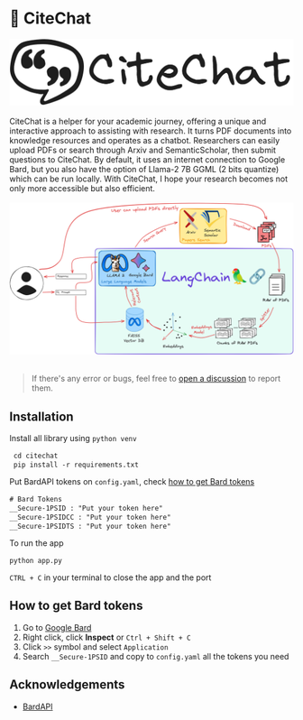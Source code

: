 
# 💬 CiteChat
<div align="center">
  <img src="https://github.com/drmwnrafi/citechat/blob/main/logos/citechat_transparent.png" alt="Logo" width="800">
</div>
<br>
CiteChat is a helper for your academic journey, offering a unique and interactive approach to assisting with research. It turns PDF documents into knowledge resources and operates as a chatbot. Researchers can easily upload PDFs or search through Arxiv and SemanticScholar, then submit questions to CiteChat. By default, it uses an internet connection to Google Bard, but you also have the option of Llama-2 7B GGML (2 bits quantize) which can be run locally. With CiteChat, I hope your research becomes not only more accessible but also efficient.
<br>
<br>

<div align="center">
  <img src="https://github.com/drmwnrafi/citechat/blob/main/logos/flow.png" alt="Logo" width="700">
</div>
<br>

>If there's any error or bugs, feel free to [open a discussion](https://github.com/drmwnrafi/citechat/issues) to report them.

## Installation

Install all library using `python venv`
```
 cd citechat
 pip install -r requirements.txt
```
Put BardAPI tokens on `config.yaml`, check [how to get Bard tokens](https://github.com/drmwnrafi/citechat#how-to-get-bard-tokens)
```
# Bard Tokens
__Secure-1PSID : "Put your token here"
__Secure-1PSIDCC : "Put your token here"
__Secure-1PSIDTS : "Put your token here"
```
To run the app
```
python app.py
```
`CTRL + C` in your terminal to close the app and the port
## How to get Bard tokens
1. Go to [Google Bard](https://bard.google.com/chat)
2. Right click, click __Inspect__ or `Ctrl + Shift + C`
3. Click `>>` symbol and select `Application`
4. Search `__Secure-1PSID` and copy to `config.yaml` all the tokens you need
    
## Acknowledgements

 - [BardAPI](https://github.com/dsdanielpark/Bard-API)
   
